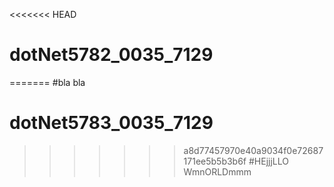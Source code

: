 <<<<<<< HEAD
# dotNet5782_0035_7129
=======
#bla bla
# dotNet5783_0035_7129
>>>>>>> a8d77457970e40a9034f0e72687171ee5b5b3b6f
#HEjjjLLO WmnORLDmmm